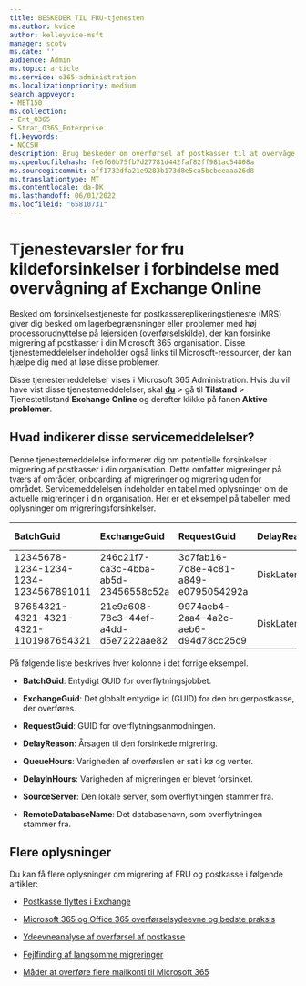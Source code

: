 ```yaml
---
title: BESKEDER TIL FRU-tjenesten
ms.author: kvice
author: kelleyvice-msft
manager: scotv
ms.date: ''
audience: Admin
ms.topic: article
ms.service: o365-administration
ms.localizationpriority: medium
search.appveyor:
- MET150
ms.collection:
- Ent_O365
- Strat_O365_Enterprise
f1.keywords:
- NOCSH
description: Brug beskeder om overførsel af postkasser til at overvåge forsinkelser i anmodninger om migrering af postkasser i din organisation.
ms.openlocfilehash: fe6f60b75fb7d27781d442faf82ff981ac54808a
ms.sourcegitcommit: aff1732dfa21e9283b173d8e5ca5bcbeeaaa26d8
ms.translationtype: MT
ms.contentlocale: da-DK
ms.lasthandoff: 06/01/2022
ms.locfileid: "65810731"
---
```

# <a name="service-advisories-for-mrs-source-delays-in-exchange-online-monitoring"></a>Tjenestevarsler for fru kildeforsinkelser i forbindelse med overvågning af Exchange Online

Besked om forsinkelsestjeneste for postkassereplikeringstjeneste (MRS) giver dig besked om lagerbegrænsninger eller problemer med høj processorudnyttelse på lejersiden (overførselskilde), der kan forsinke migrering af postkasser i din Microsoft 365 organisation. Disse tjenestemeddelelser indeholder også links til Microsoft-ressourcer, der kan hjælpe dig med at løse disse problemer.

Disse tjenestemeddelelser vises i Microsoft 365 Administration. Hvis du vil have vist disse tjenestemeddelelser, skal <a href="https://go.microsoft.com/fwlink/p/?linkid=842900" target="_blank">**du**</a> >  gå til **Tilstand** >  Tjenestetilstand **Exchange Online** og derefter klikke på fanen **Aktive problemer**.

## <a name="what-do-these-service-advisories-indicate"></a>Hvad indikerer disse servicemeddelelser?

Denne tjenestemeddelelse informerer dig om potentielle forsinkelser i migrering af postkasser i din organisation. Dette omfatter migreringer på tværs af områder, onboarding af migreringer og migrering uden for området. Servicemeddelelsen indeholder en tabel med oplysninger om de aktuelle migreringer i din organisation. Her er et eksempel på tabellen med oplysninger om migreringsforsinkelser.

| BatchGuid | ExchangeGuid | RequestGuid | DelayReason |QueuedHours | DelayInHours | SourceServer | Navn på ekstern database |
|:---------|:---------|:---------|:---------|:---------|:---------|:---------|:---------|
|12345678-1234-1234-1234-1234567891011|246c21f7-ca3c-4bba-ab5d-23456558c52a|3d7fab16-7d8e-4c81-a849-e0795054292a|DiskLatency|35.2|27.3|RD1GBL01EXCH003|GBL01EDAG001-db002|
|87654321-4321-4321-4321-1101987654321|21e9a608-78c3-44ef-a4dd-d5e7222aae82|9974aeb4-2aa4-4a2c-aeb6-d94d78cc25c9|DiskLatency|0.4|0.9|RD1GBL01EXCH010|GBL01EDAG010-db003|

På følgende liste beskrives hver kolonne i det forrige eksempel.

- **BatchGuid**: Entydigt GUID for overflytningsjobbet.

- **ExchangeGuid**: Det globalt entydige id (GUID) for den brugerpostkasse, der overføres.

- **RequestGuid**: GUID for overflytningsanmodningen.

- **DelayReason**: Årsagen til den forsinkede migrering.

- **QueueHours**: Varigheden af overførslen er sat i kø og venter.

- **DelayInHours**: Varigheden af migreringen er blevet forsinket.

- **SourceServer**: Den lokale server, som overflytningen stammer fra.

- **RemoteDatabaseName**: Det databasenavn, som overflytningen stammer fra.

## <a name="more-information"></a>Flere oplysninger

Du kan få flere oplysninger om migrering af FRU og postkasse i følgende artikler:

- [Postkasse flyttes i Exchange](/exchange/recipients/mailbox-moves)

- [Microsoft 365 og Office 365 overførselsydeevne og bedste praksis](/exchange/mailbox-migration/office-365-migration-best-practices)

- [Ydeevneanalyse af overførsel af postkasse](https://techcommunity.microsoft.com/t5/exchange-team-blog/mailbox-migration-performance-analysis/ba-p/587134)

- [Fejlfinding af langsomme migreringer](https://techcommunity.microsoft.com/t5/exchange-team-blog/troubleshooting-slow-migrations/ba-p/1795706)

- [Måder at overføre flere mailkonti til Microsoft 365](/exchange/mailbox-migration/mailbox-migration)

